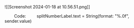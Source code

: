 ![[Screenshot 2024-01-18 at 10.56.51.png]]

        Code:
        splitNumberLabel.text = String(format: "%.0f", sender.value) 



 
